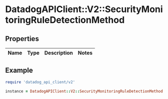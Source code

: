 # DatadogAPIClient::V2::SecurityMonitoringRuleDetectionMethod

## Properties

| Name | Type | Description | Notes |
| ---- | ---- | ----------- | ----- |

## Example

```ruby
require 'datadog_api_client/v2'

instance = DatadogAPIClient::V2::SecurityMonitoringRuleDetectionMethod.new()
```


